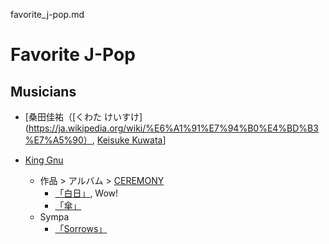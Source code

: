 favorite_j-pop.md

# Favorite J-Pop
## Musicians
* [桑田佳祐（[くわた けいすけ](https://ja.wikipedia.org/wiki/%E6%A1%91%E7%94%B0%E4%BD%B3%E7%A5%90）, [Keisuke Kuwata](https://en.wikipedia.org/wiki/Keisuke_Kuwata)]

* [King Gnu](きんぐぬー)
  * 作品 > アルバム > [CEREMONY](https://www.oricon.co.jp/prof/656672/products/1343367/1/)
    * [「白日」](https://www.youtube.com/watch?v=ony539T074w), Wow! 
    * [「傘」](https://www.youtube.com/watch?v=g4_nRpHotMo)
  * Sympa
    * [「Sorrows」](https://www.youtube.com/watch?v=tZ8DP7GZYiA&list=OLAK5uy_kEUNyM7elzWB4r4VzxISHQAT1P-YDqeC8&index=4)
    
